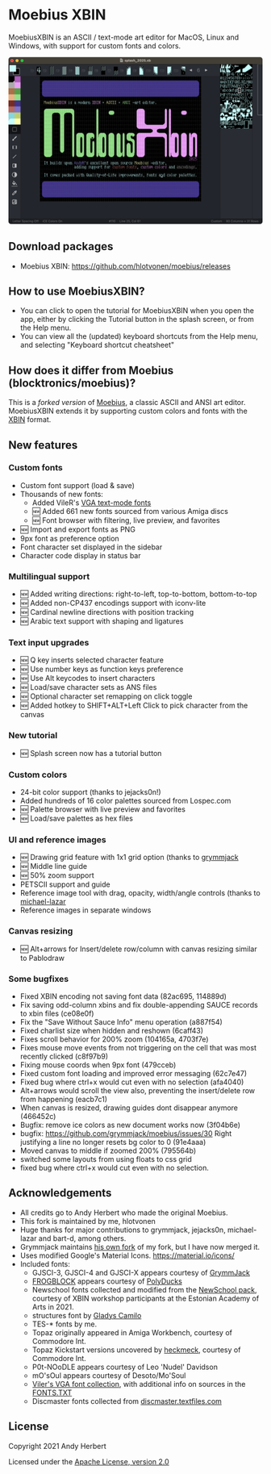 
# Moebius XBIN 
MoebiusXBIN is an ASCII / text-mode art editor for MacOS, Linux and Windows, with support for custom fonts and colors. 

![MoebiusXBIN Screenshot](docs/moebiusXBIN_screenshot.png)

## Download packages
- Moebius XBIN: https://github.com/hlotvonen/moebius/releases

## How to use MoebiusXBIN?
- You can click to open the tutorial for MoebiusXBIN when you open the app, either by clicking the Tutorial button in the splash screen, or from the Help menu.
- You can view all the (updated) keyboard shortcuts from the Help menu, and selecting "Keyboard shortcut cheatsheet"

## How does it differ from Moebius (blocktronics/moebius)?
This is a *forked version* of [Moebius](https://github.com/blocktronics/moebius), a classic ASCII and ANSI art editor. MoebiusXBIN extends it by supporting custom colors and fonts with the [XBIN](https://github.com/radman1/xbin/blob/master/XBIN.TXT) format.

## New features 
### Custom fonts
- Custom font support (load & save)
- Thousands of new fonts:
    - Added VileR's [VGA text-mode fonts](https://github.com/viler-int10h/vga-text-mode-fonts/tree/master)
    - :new: Added 661 new fonts sourced from various Amiga discs
    - :new: Font browser with filtering, live preview, and favorites
- :new: Import and export fonts as PNG
- 9px font as preference option
- Font character set displayed in the sidebar 
- Character code display in status bar

### Multilingual support
- :new: Added writing directions: right-to-left, top-to-bottom, bottom-to-top
- :new: Added non-CP437 encodings support with iconv-lite
- :new: Cardinal newline directions with position tracking
- :new: Arabic text support with shaping and ligatures

### Text input upgrades 
- :new: Q key inserts selected character feature
- :new: Use number keys as function keys preference
- :new: Use Alt keycodes to insert characters
- :new: Load/save character sets as ANS files
- :new: Optional character set remapping on click toggle
- :new: Added hotkey to SHIFT+ALT+Left Click to pick character from the canvas

### New tutorial
- :new: Splash screen now has a tutorial button

### Custom colors 
- 24-bit color support (thanks to jejacks0n!)
- Added hundreds of 16 color palettes sourced from Lospec.com
- :new: Palette browser with live preview and favorites
- :new: Load/save palettes as hex files

### UI and reference images
- :new: Drawing grid feature with 1x1 grid option (thanks to [grymmjack](https://github.com/grymmjack/moebius/commits?author=grymmjack!)
- :new: Middle line guide
- :new: 50% zoom support
- PETSCII support and guide
- Reference image tool with drag, opacity, width/angle controls (thanks to [michael-lazar](https://github.com/grymmjack/moebius/commits?author=michael-lazar!)
- Reference images in separate windows

### Canvas resizing
- :new: Alt+arrows for Insert/delete row/column with canvas resizing similar to Pablodraw

### Some bugfixes
- Fixed XBIN encoding not saving font data (82ac695, 114889d)
- Fix saving odd-column xbins and fix double-appending SAUCE records to xbin files (ce08e0f)
- Fix the "Save Without Sauce Info" menu operation (a887f54)
- Fixed charlist size when hidden and reshown (6caff43)
- Fixes scroll behavior for 200% zoom (104165a, 4703f7e)
- Fixes mouse move events from not triggering on the cell that was most recently clicked (c8f97b9)
- Fixing mouse coords when 9px font (479cceb)
- Fixed custom font loading and improved error messaging (62c7e47)
- Fixed bug where ctrl+x would cut even with no selection (afa4040)
- Alt+arrows would scroll the view also, preventing the insert/delete row from happening (eacb7c1)
- When canvas is resized, drawing guides dont disappear anymore (466452c)
- Bugfix: remove ice colors as new document works now (3f04b6e)
- bugfix: https://github.com/grymmjack/moebius/issues/30 Right justifying a line no longer resets bg color to 0 (91e4aaa)
- Moved canvas to middle if zoomed 200% (795564b)
- switched some layouts from using floats to css grid
- fixed bug where ctrl+x would cut even with no selection.

## Acknowledgements
* All credits go to Andy Herbert who made the original Moebius.
* This fork is maintained by me, hlotvonen
* Huge thanks for major contributions to grymmjack, jejacks0n, michael-lazar and bart-d, among others.
* Grymmjack maintains [his own fork](https://github.com/grymmjack/moebius) of my fork, but I have now merged it.
* Uses modified Google's Material Icons. https://material.io/icons/
* Included fonts:
  * GJSCI-3, GJSCI-4 and GJSCI-X appears courtesy of [GrymmJack](https://www.youtube.com/channel/UCrp_r9aomBi4mryxSxLq24Q)
  * [FROGBLOCK](https://polyducks.itch.io/frogblock) appears courtesy of [PolyDucks](http://polyducks.co.uk/)
  * Newschool fonts collected and modified from the [NewSchool pack](https://16colo.rs/pack/newschool-01), courtesy of XBIN workshop participants at the Estonian Academy of Arts in 2021.
  * structures font by [Gladys Camilo](https://gladyscamilo.com/)
  * TES-* fonts by me.
  * Topaz originally appeared in Amiga Workbench, courtesy of Commodore Int.
  * Topaz Kickstart versions uncovered by [heckmeck](https://heckmeck.de/blog/amiga-topaz-1.4/), courtesy of Commodore Int.
  * P0t-NOoDLE appears courtesy of Leo 'Nudel' Davidson
  * mO'sOul appears courtesy of Desoto/Mo'Soul
  * [Viler's VGA font collection](https://github.com/viler-int10h/vga-text-mode-fonts), with additional info on sources in the [FONTS.TXT](https://github.com/viler-int10h/vga-text-mode-fonts/blob/master/FONTS.TXT)
  * Discmaster fonts collected from [discmaster.textfiles.com](https://discmaster.textfiles.com/search?family=font&format=amigaBitmapFont&widthMin=312&heightMin=76&widthMax=312&heightMax=85&limit=500&showItemName=showItemName)

## License
Copyright 2021 Andy Herbert

Licensed under the [Apache License, version 2.0](https://github.com/blocktronics/moebius/blob/master/LICENSE.txt)
